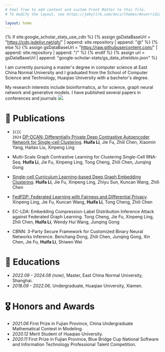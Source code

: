 ```yaml
---
# Feel free to add content and custom Front Matter to this file.
# To modify the layout, see https://jekyllrb.com/docs/themes/#overriding-theme-defaults

layout: home
---
```

{% if site.google_scholar_stats_use_cdn %}
{% assign gsDataBaseUrl = "https://cdn.jsdelivr.net/gh/" | append: site.repository | append: "@" %}
{% else %}
{% assign gsDataBaseUrl = "https://raw.githubusercontent.com/" | append: site.repository | append: "/" %}
{% endif %}
{% assign url = gsDataBaseUrl | append: "google-scholar-stats/gs_data_shieldsio.json" %}

<span class='anchor' id='about-me'></span>

I am currently pursuing a master's degree in computer science at East China Normal University and I graduated from the School of Computer Science and Technology, Huaqiao University with a bachelor's degree. 

My research interests include bioinformatics, ai for science, graph neural network and generative models. I have published several papers in conferences and journals <a href='https://scholar.google.com/citations?user=vcIXSBMAAAAJ'><img src="https://img.shields.io/endpoint?url={{ url | url_encode }}&logo=Google%20Scholar&labelColor=f6f6f6&color=9cf&style=flat&label=citations"></a>.

# 📝 Publications 

- <code class="language-plaintext highlighter-rouge">ICIC 2024</code> [DP-DCAN: Differentially Private Deep Contrastive Autoencoder Network for Single-cell Clustering](https://arxiv.org/pdf/2311.03410).
**Huifa Li**, Jie Fu, Zhili Chen, Xiaomin Yang, Haitao Liu, Xinpeng Ling

- Multi-Scale Graph Contrastive Learning for Clustering Single-Cell RNA-Seq.
**Huifa Li**, Jie Fu, Xinpeng Ling, Tong Cheng, Zhili Chen, Junqing Gong

- [Single-cell Curriculum Learning-based Deep Graph Embedding Clustering](https://arxiv.org/pdf/2408.10511).
**Huifa Li**, Jie Fu, Xinpeng Ling, Zhiyu Sun, Kuncan Wang, Zhili Chen

- [FedFDP: Federated Learning with Fairness and Differential Privacy](https://arxiv.org/pdf/2402.16028).
Xinpeng Ling, Jie Fu, Kuncan Wang, **Huifa Li**, Tong Cheng, Zhili Chen

- EC-LDA: Embedding Compression-Label Distribution Inference Attack against Federated Graph Learning.
Tong Cheng, Jie Fu, Xinpeng Ling, Zhili Chen, **Huifa Li**, Wendy Hui Wang, Junqing Gong

- CBNN: 3-Party Secure Framework for Customized Binary Neural Networks Inference.
Benchang Dong, Zhili Chen, Junqing Gong, Xin Chen, Jie Fu, **Huifa Li**, Shiwen Wei

# 📖 Educations
- *2022.09 - 2024.08 (now)*, Master, East China Normal University, Shanghai. 
- *2018.09 - 2022.06*, Undergraduate, Huaqiao University, Xiamen.

# 🎖 Honors and Awards
- *2021.06* First Prize in Fujian Province, China Undergraduate Mathematical Contest in Modeling. 
- *2020.12* Merit Student of Huaqiao University. 
- *2020.11* First Prize in Fujian Province, Blue Bridge Cup National Software and Information Technology Professional Talent Competition. 